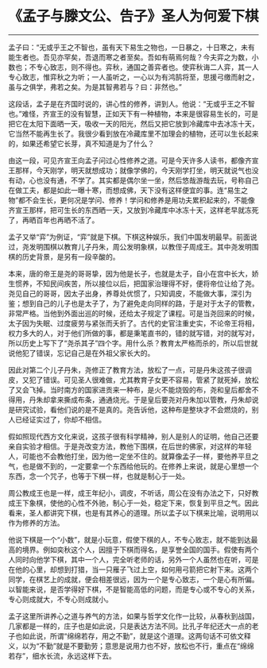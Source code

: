 # 《孟子与滕文公、告子》圣人为何爱下棋

------

孟子曰：“无或乎王之不智也，虽有天下易生之物也，一日暴之，十日寒之，未有能生者也。吾见亦罕矣，吾退而寒之者至矣。吾如有萌焉何哉？今夫弈之为数，小数也；不专心致志，则不得也。弈秋，通国之善弈者也。使弈秋诲二人弈，其一人专心致志，惟弈秋之为听；一人虽听之，一心以为有鸿鹄将至，思援弓缴而射之，虽与之俱学，弗若之矣。为是其智弗若与？曰：非然也。”

这段话，孟子是在齐国时说的，讲心性的修养，讲到人。他说：“无或乎王之不智也。”难怪，齐宣王的没有智慧，正如天下有一种植物，本来是很容易生长的，可是把它在太阳下面晒一天，吸收一天的阳光，然后又把它放到冷藏库中去冰冻十天，它当然不能再生长了。我很少看到放在冷藏库里不加理会的植物，还可以生长起来的，如果还希望它长芽，真不知道是为了什么？

由这一段，可见齐宣王向孟子问过心性修养之道。可是今天许多人读书，都像齐宣王那样，今天刚学，明天就想成功；就像学佛的，今天刚学打坐，明天就说气也没有动，心也没有通，不学了。其实都是偶尔坐一坐，然后悠哉游哉去玩，号称自己在做工夫，都是如此一曝十寒，而想成佛，天下没有这样便宜的事。连“易生之物”都不会生长，更何况是学问、修养！学问和修养是用功夫累积起来的，不能像齐宣王那样，把可生长的东西晒一天，又放到冷藏库中冰冻十天，这样老早就冻死了，再晒百年也再晒不活了。

孟子又举“弈”为例证，“弈”就是下棋。下棋这种娱乐，我们中国发明最早。前面说过，尧发明围棋以教育儿子丹朱，周公发明象棋，以教侄子周成王。其中尧发明围棋的历史背景，是另有一段辛酸的。

本来，唐的帝王是尧的哥哥挚，因为他是长子，也就是太子，自小在宫中长大，娇生惯养，不知民间疾苦，所以接位以后，把国家治理得不好，便将帝位让给了尧。尧见自己的哥哥，因太子出身，养尊处优惯了，只知调皮，不能做大事，深引为鉴；想到自己的儿子也是太子了，为了避免走向同样的路，于是对于太子的管教，非常严格。当他到外面出巡的时候，还给太子规定了课程。可是当尧回来的时候，太子因为失眠、过度疲劳与紧张而夭折了。古代的史官注重史实，不论帝王将相，权力多大的人，对于他们所做的事，都是秉笔直书的，错的就写错，对的就写对，所以历史上写下了“尧杀其子”四个字。用什么杀？教育太严格而杀的，所以后世就说他犯了错误，忘记自己是在外祖父家长大的。

因此对第二个儿子丹朱，尧修正了教育方法，放松了一点，可是丹朱这孩子很调皮，又犯了错误。可见圣人很难做，尤其教育子女更不容易，管紧了就死掉，放松了又会飞掉。当时南方的国家进贡来一种布，是火不能烧毁的布，尧和皇后都舍不得用，丹朱却拿来撕成布条，通通烧光。于是皇后要尧对丹朱加以管教，丹朱却说是研究试验，看他们说的是不是真的。尧告诉他，这种布是整块才不会燃烧的，别人已经证实过了，你却不相信。

假如照现代西方文化来说，这孩子很有科学精神，别人是别人的证明，他自己还要亲自实验才相信。于是尧改变方法，教他下围棋，在后世的佛家，对这样的年轻人，可能也不会教他打坐，因为他一定坐不住的。就算像孟子一样，要他养平旦之气，也是做不到的，一定要拿一个东西给他玩的。在修养上来说，就是心里想一个东西，念一个咒子，也等于下棋一样，也就是制心于一处。

周公教成王也是一样，成王年纪小，调皮，不听话，周公在没有办法之下，只好教成王下象棋，使他的心性不外驰，制心于一处，稳定下来，恢复到平旦之气。因此看来，圣人都讲究下棋，也是有其养心的道理。所以孟子以下棋来比喻，说明用以作为修养的方法。

他说下棋是一个“小数”，就是小玩意，假使下棋的人，不专心致志，就不能到达最高的境界。例如奕秋这个人，因擅于下棋而得名，是享誉全国的国手。假使有两个人同时向他学下棋，其中一个人，完全听老师的话，另外一个人虽然也在听，可是在他的心里，却想到打猎，当一只雁子飞过上空，如何用弓箭把它射下来。这两个同学，在棋艺上的成就，便会相差很远，因为一个是专心致志，一个是心有所偏。以智能来说，是否学得好下棋，不是智能高低的问题，而是专心或不专心的关系，专心则成就大，不专心则成就小。

孟子这里所讲养心之道与养气的方法，如果与哲学文化作一比较，从春秋到战国，几家都是一样的，庄子也是如此说，只是表达方法不同。比孔子年纪还大一点的老子也如此说，所谓“绵绵若存，用之不勤”，就是这个道理。这两句话不可依文释义，以为“不勤”就是不要勤劳；意思是说用力也不好，放松也不行，重点在“绵绵若存”，细水长流，永远这样下去。

